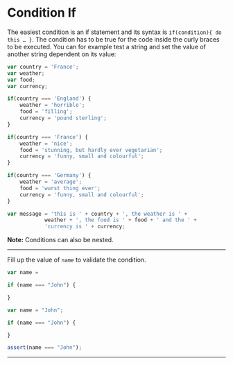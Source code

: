 # Condition If

The easiest condition is an if statement and its syntax is `if(condition){ do this … }`. The condition has to be true for the code inside the curly braces to be executed. You can for example test a string and set the value of another string dependent on its value:

```javascript
var country = 'France';
var weather;
var food;
var currency;

if(country === 'England') {
    weather = 'horrible';
    food = 'filling';
    currency = 'pound sterling';
}

if(country === 'France') {
    weather = 'nice';
    food = 'stunning, but hardly ever vegetarian';
    currency = 'funny, small and colourful';
}

if(country === 'Germany') {
    weather = 'average';
    food = 'wurst thing ever';
    currency = 'funny, small and colourful';
}

var message = 'this is ' + country + ', the weather is ' +
            weather + ', the food is ' + food + ' and the ' +
            'currency is ' + currency;
```

**Note:** Conditions can also be nested.

---

Fill up the value of `name` to validate the condition.

```js
var name =

if (name === "John") {

}
```

```js
var name = "John";

if (name === "John") {

}
```

```js
assert(name === "John");
```

---
